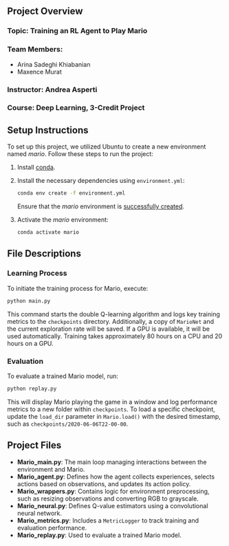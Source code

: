 ## Project Overview
### Topic: Training an RL Agent to Play Mario

### Team Members:
- Arina Sadeghi Khiabanian
- Maxence Murat

### Instructor: Andrea Asperti

### Course: Deep Learning, 3-Credit Project

## Setup Instructions
To set up this project, we utilized Ubuntu to create a new environment named *mario*. Follow these steps to run the project:

1. Install [conda](https://www.anaconda.com/products/individual).
2. Install the necessary dependencies using `environment.yml`:
    ```sh
    conda env create -f environment.yml
    ```
    Ensure that the *mario* environment is [successfully created](https://docs.conda.io/projects/conda/en/latest/user-guide/tasks/manage-environments.html#creating-an-environment-from-an-environment-yml-file).

3. Activate the *mario* environment:
    ```sh
    conda activate mario
    ```

## File Descriptions
### Learning Process
To initiate the training process for Mario, execute:
```sh
python main.py
```
This command starts the double Q-learning algorithm and logs key training metrics to the `checkpoints` directory. Additionally, a copy of `MarioNet` and the current exploration rate will be saved. If a GPU is available, it will be used automatically. Training takes approximately 80 hours on a CPU and 20 hours on a GPU.

### Evaluation
To evaluate a trained Mario model, run:
```sh
python replay.py
```
This will display Mario playing the game in a window and log performance metrics to a new folder within `checkpoints`. To load a specific checkpoint, update the `load_dir` parameter in `Mario.load()` with the desired timestamp, such as `checkpoints/2020-06-06T22-00-00`.

## Project Files
- **Mario_main.py**: The main loop managing interactions between the environment and Mario.
- **Mario_agent.py**: Defines how the agent collects experiences, selects actions based on observations, and updates its action policy.
- **Mario_wrappers.py**: Contains logic for environment preprocessing, such as resizing observations and converting RGB to grayscale.
- **Mario_neural.py**: Defines Q-value estimators using a convolutional neural network.
- **Mario_metrics.py**: Includes a `MetricLogger` to track training and evaluation performance.
- **Mario_replay.py**: Used to evaluate a trained Mario model.

